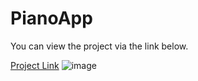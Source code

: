 <h1>PianoApp</h1>
<p>You can view the project via the link below.</p>
<a href="https://elegant-flan-6cc580.netlify.app/">Project Link</a>
<img src="https://i.hizliresim.com/m5cnunb.png" alt="image">
